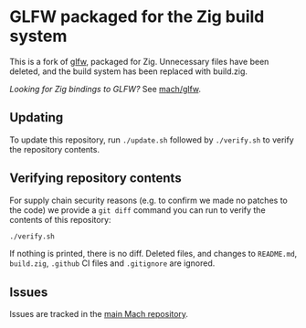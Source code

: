 # GLFW packaged for the Zig build system

This is a fork of [glfw](https://github.com/glfw/glfw), packaged for Zig. Unnecessary files have been deleted, and the build system has been replaced with build.zig.

_Looking for Zig bindings to GLFW?_ See [mach/glfw](https://github.com/hexops/mach-glfw).

## Updating

To update this repository, run `./update.sh` followed by `./verify.sh` to verify the repository contents.

## Verifying repository contents

For supply chain security reasons (e.g. to confirm we made no patches to the code) we provide a `git diff` command you can run to verify the contents of this repository:

```sh
./verify.sh
```

If nothing is printed, there is no diff. Deleted files, and changes to `README.md`, `build.zig`, `.github` CI files and `.gitignore` are ignored.

## Issues

Issues are tracked in the [main Mach repository](https://github.com/hexops/mach/issues?q=is%3Aissue+is%3Aopen+label%3Aglfw).
